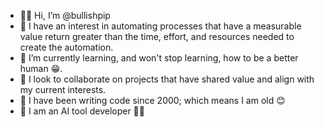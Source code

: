 - 👋🏼 Hi, I’m @bullishpip
- 👀 I have an interest in automating processes that have a measurable value return greater than the time, effort, and resources needed to create the automation.
- 🌱 I’m currently learning, and won't stop learning, how to be a better human 😁.
- 💞️ I look to collaborate on projects that have shared value and align with my current interests.
- 💾 I have been writing code since 2000; which means I am old 😊
- 🤖 I am an AI tool developer 🦾😁

<!---
bullishpip/bullishpip is a ✨ special ✨ repository because its `README.md` (this file) appears on your GitHub profile.
You can click the Preview link to take a look at your changes.
--->
